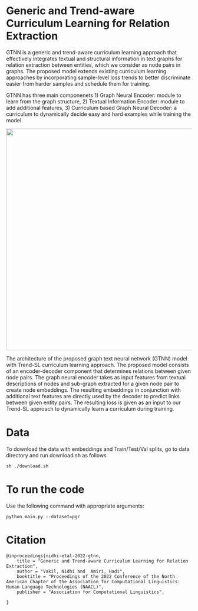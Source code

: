 # Generic and Trend-aware Curriculum Learning for Relation Extraction

GTNN is a generic and trend-aware curriculum learning approach that effectively integrates textual and structural information in text graphs for relation extraction between entities, which we consider as node pairs in graphs. The proposed model extends existing curriculum learning approaches by incorporating sample-level loss trends to better discriminate easier from harder samples and schedule them for training.

GTNN has three main componenets 1) Graph Neural Encoder: module to learn from the graph structure, 2) Textual Information Encoder: module to add additional features, 3) Curriculum based Graph Neural Decoder: a curriculum to dynamically decide easy and hard examples while training the model.

<p align="center">
<img src="https://github.com/CLU-UML/gtnn/blob/main/architecture_diagram_gtnn_trend.png" width="900" height="600">
</p>

The architecture of the proposed graph text neural network (GTNN) model with Trend-SL curriculum learning approach. The proposed model consists of an encoder-decoder component that determines relations between given node pairs. The graph neural encoder takes as input features from textual descriptions of nodes and sub-graph extracted for a given node pair to create node embeddings. The resulting embeddings in conjunction with additional text features are directly used by the decoder to predict links between given entity pairs. The resulting loss is given as an input to our Trend-SL approach to dynamically learn a curriculum during training.

# Data

To download the data with embeddings and Train/Test/Val splits, go to data directory and run download.sh as follows

```
sh ./download.sh
```

# To run the code
Use the following command with appropriate arguments:

```
python main.py --dataset=pgr
```

# Citation
```
@inproceedings{nidhi-etal-2022-gtnn,
    title = "Generic and Trend-aware Curriculum Learning for Relation Extraction",
    author = "Vakil, Nidhi and  Amiri, Hadi",
    booktitle = "Proceedings of the 2022 Conference of the North American Chapter of the Association for Computational Linguistics: Human Language Technologies (NAACL)",
    publisher = "Association for Computational Linguistics",
    
}
```
